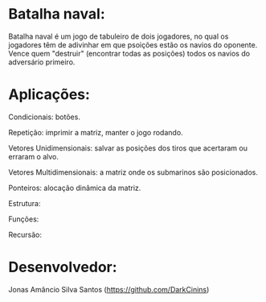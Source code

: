 # Batalha naval:

Batalha naval é um jogo de tabuleiro de dois jogadores, no qual os jogadores têm de adivinhar em que psoições estão os
navios do oponente. Vence quem "destruir" (encontrar todas as posições) todos os navios do adversário primeiro.

# Aplicações:

Condicionais: botões.

Repetição: imprimir a matriz, manter o jogo rodando.

Vetores Unidimensionais: salvar as posições dos tiros que acertaram ou erraram o alvo.

Vetores Multidimensionais: a matriz onde os submarinos são posicionados.

Ponteiros: alocação dinâmica da matriz.

Estrutura:

Funções:

Recursão:


# Desenvolvedor:

Jonas Amâncio Silva Santos (https://github.com/DarkCinins)
